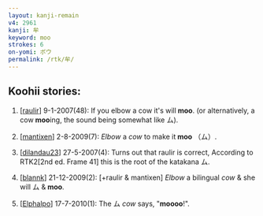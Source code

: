 ```yaml
---
layout: kanji-remain
v4: 2961
kanji: 牟
keyword: moo
strokes: 6
on-yomi: ボウ
permalink: /rtk/牟/
---
```


## Koohii stories: 

1) [<a href="http://kanji.koohii.com/profile/raulir">raulir</a>] 9-1-2007(48): If you elbow a cow it&#039;s will<strong> moo</strong>. (or alternatively, a cow<strong> moo</strong>ing, the sound being somewhat like ム).

2) [<a href="http://kanji.koohii.com/profile/mantixen">mantixen</a>] 2-8-2009(7): <em>Elbow</em> a <em>cow</em> to make it<strong> moo</strong> （ム）.

3) [<a href="http://kanji.koohii.com/profile/dilandau23">dilandau23</a>] 27-5-2007(4): Turns out that raulir is correct, According to RTK2[2nd ed. Frame 41] this is the root of the katakana ム.

4) [<a href="http://kanji.koohii.com/profile/blannk">blannk</a>] 21-12-2009(2): [+raulir &amp; mantixen] <em>Elbow</em> a bilingual <em>cow</em> &amp; she will ム &amp;<strong> moo</strong>.

5) [<a href="http://kanji.koohii.com/profile/Elphalpo">Elphalpo</a>] 17-7-2010(1): The ム <em>cow</em> says, &quot;<strong>moooo</strong>!&quot;.


